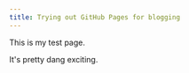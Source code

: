 ```yaml
---
title: Trying out GitHub Pages for blogging
---
```

This is my test page.

It's pretty dang exciting.
